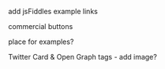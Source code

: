<!-- breaking jQuery chainability -->

add jsFiddles example links

commercial buttons

<!-- hero buttons -->

place for examples?

Twitter Card & Open Graph tags - add image?

<!-- jshint page js -->
